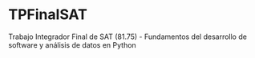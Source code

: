 # TPFinalSAT
Trabajo Integrador Final de SAT (81.75) - Fundamentos del desarrollo de software y análisis de datos en Python
